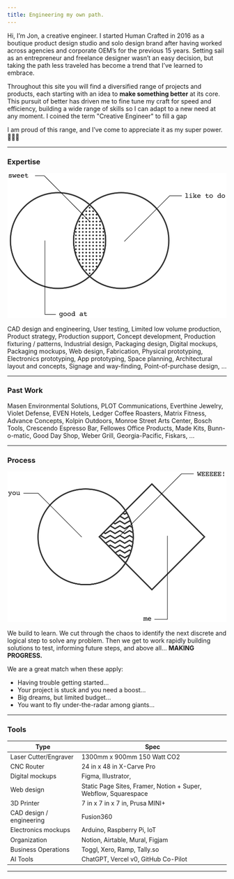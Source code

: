 ```yaml
---
title: Engineering my own path.
---
```


Hi, I’m Jon, a creative engineer. I started Human Crafted in 2016 as a boutique product design studio and solo design brand after having worked across agencies and corporate OEM’s for the previous 15 years. Setting sail as an entrepreneur and freelance designer wasn’t an easy decision, but taking the path less traveled has become a trend that I’ve learned to embrace.

Throughout this site you will find a diversified range of projects and products, each starting with an idea to **make something better** at its core. This pursuit of better has driven me to fine tune my craft for speed and efficiency, building a wide range of skills so I can adapt to a new need at any moment.  I coined the term "Creative Engineer" to fill a gap 

I am proud of this range, and I’ve come to appreciate it as my super power. 🦸🏻‍♂️

---

### Expertise

![](public/images/vennExpertise.svg)


CAD design and engineering, User testing, Limited low volume production, Product strategy, Production support, Concept development, Production fixturing / patterns, Industrial design, Packaging design, Digital mockups, Packaging mockups, Web design, Fabrication, Physical prototyping, Electronics prototyping, App prototyping, Space planning, Architectural layout and concepts, Signage and way-finding, Point-of-purchase design, ...

---

### Past Work


Masen Environmental Solutions, PLOT Communications, Everthine Jewelry, Violet Defense, EVEN Hotels, Ledger Coffee Roasters, Matrix Fitness, Advance Concepts, Kolpin Outdoors, Monroe Street Arts Center, Bosch Tools, Crescendo Espresso Bar, Fellowes Office Products, Made Kits, Bunn-o-matic, Good Day Shop, Weber Grill, Georgia-Pacific, Fiskars, ...

---

### Process


![](public/images/vennColab.svg)

We build to learn. We cut through the chaos to identify the next discrete and logical step to solve any problem. Then we get to work rapidly building solutions to test, informing future steps, and above all... **MAKING PROGRESS.**

We are a great match when these apply:

- Having trouble getting started...
- Your project is stuck and you need a boost...
- Big dreams, but limited budget...
- You want to fly under-the-radar among giants...

---

### Tools

| **Type**                 | **Spec**                                                        |
| ------------------------ | --------------------------------------------------------------- |
| Laser Cutter/Engraver    | 1300mm x 900mm 150 Watt CO2                                     |
| CNC Router               | 24 in x 48 in X-Carve Pro                                       |
| Digital mockups          | Figma, Illustrator,                                             |
| Web design               | Static Page Sites, Framer, Notion + Super, Webflow, Squarespace |
| 3D Printer               | 7 in x 7 in x 7 in, Prusa MINI+                                 |
| CAD design / engineering | Fusion360                                                       |
| Electronics mockups      | Arduino, Raspberry Pi, IoT                                      |
| Organization             | Notion, Airtable, Mural, Figjam                                 |
| Business Operations      | Toggl, Xero, Ramp, Tally.so                                     |
| AI Tools                 | ChatGPT, Vercel v0, GitHub Co-Pilot                             |

---





































